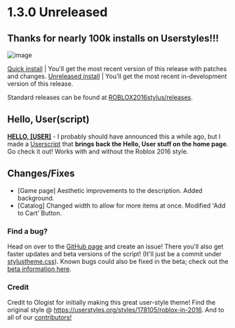 # 1.3.0 Unreleased

## Thanks for nearly 100k installs on Userstyles!!!
![image](https://github.com/anthony1x6000/ROBLOX2016stylus/assets/33004321/0560ce22-209c-4df2-90fa-b61dda473597)

[Quick install](https://github.com/anthony1x6000/ROBLOX2016stylus/raw/downloads/.user.css-installFiles/release.user.css) | You'll get the most recent version of this release with patches and changes.
[Unreleased install](https://github.com/anthony1x6000/ROBLOX2016stylus/raw/main/devDownloads/roblox2016-preLatest.user.css) | You'll get the most recent in-development version of this release.

Standard releases can be found at [ROBLOX2016stylus/releases](https://github.com/anthony1x6000/ROBLOX2016stylus/releases).

## Hello, User(script)

[**HELLO, [USER]**](https://github.com/anthony1x6000/ROBLOX2016stylus/blob/main/helloUser.user.js) - I probably should have announced this a while ago, but I made a [Userscript](https://github.com/anthony1x6000/ROBLOX2016stylus/blob/main/helloUser.user.js) that **brings back the Hello, User stuff on the home page**. Go check it out! Works with and without the Roblox 2016 style.

## Changes/Fixes 
- [Game page] Aesthetic improvements to the description. Added background. 
- [Catalog] Changed width to allow for more items at once. Modified 'Add to Cart' Button.

### Find a bug?

Head on over to the [GitHub page](https://github.com/anthony1x6000/ROBLOX2016stylus) and create an issue!
There you'll also get faster updates and beta versions of the script! (It'll just be a commit under [stylustheme.css](https://github.com/anthony1x6000/ROBLOX2016stylus/blob/main/stylustheme.css)). Known bugs could also be fixed in the beta; check out the [beta information here](https://github.com/anthony1x6000/ROBLOX2016stylus/blob/main/unreleasedChanges.md#beta--116).

### Credit

Credit to Ologist for initially making this great user-style theme!
Find the original style @ https://userstyles.org/styles/178105/roblox-in-2016.
And to all of our [contributors!](https://github.com/anthony1x6000/ROBLOX2016stylus/graphs/contributors)
